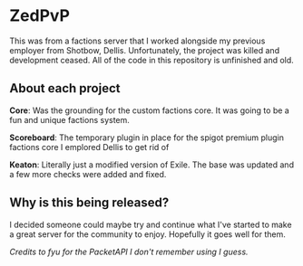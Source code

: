 # ZedPvP
This was from a factions server that I worked alongside my previous employer from Shotbow, Dellis.
Unfortunately, the project was killed and development ceased. All of the code in this repository is unfinished and old.

## About each project
**Core**: Was the grounding for the custom factions core. It was going to be a fun and unique factions system.

**Scoreboard**: The temporary plugin in place for the spigot premium plugin factions core I emplored Dellis to get rid of

**Keaton**: Literally just a modified version of Exile. The base was updated and a few more checks were added and fixed.


## Why is this being released?
I decided someone could maybe try and continue what I've started to make a great server for the community to enjoy. Hopefully it goes well for them.

*Credits to fyu for the PacketAPI I don't remember using I guess.*

